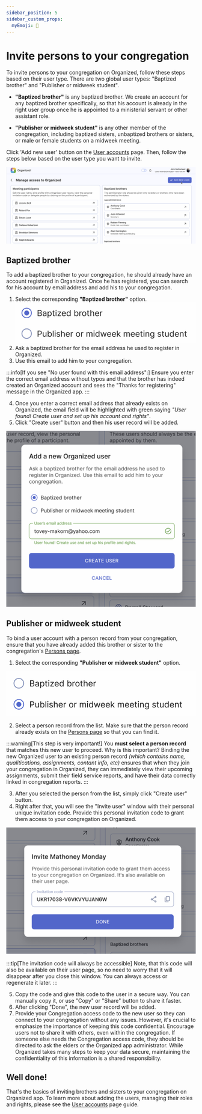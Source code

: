 ```yaml
---
sidebar_position: 5
sidebar_custom_props:
  myEmoji: 📨
---
```


# Invite persons to your congregation

To invite persons to your congregation on Organized, follow these steps based on their user type. There are two global user types: "Baptized brother" and "Publisher or midweek student".

- **"Baptized brother"** is any baptized brother. We create an account for any baptized brother specifically, so that his account is already in the right user group once he is appointed to a ministerial servant or other assistant role.

- **"Publisher or midweek student"** is any other member of the congregation, including baptized sisters, unbaptized brothers or sisters, or male or female students on a midweek meeting.

Click 'Add new user' button on the [User accounts](./manage-access) page. Then, follow the steps below based on the user type you want to invite.

![Add new user](./img/manage-access.png)

## Baptized brother

To add a baptized brother to your congregation, he should already have an account registered in Organized. Once he has registered, you can search for his account by email address and add his to your congregation.

1. Select the corresponding **"Baptized brother"** option.
   ![Publisher option](./img/brother-start.png)
2. Ask a baptized brother for the email address he used to register in Organized.
3. Use this email to add him to your congregation.

:::info[If you see "No user found with this email address":]
Ensure you enter the correct email address without typos and that the brother has indeed created an Organized account and sees the "Thanks for registering" message in the Organized app.
:::

4. Once you enter a correct email address that already exists on Organized, the email field will be highlighted with green saying _"User found! Create user and set up his account and rights"_.
5. Click "Create user" button and then his user record will be added.

![Brother account found](./img/brother-found.png)

## Publisher or midweek student

To bind a user account with a person record from your congregation, ensure that you have already added this brother or sister to the congregation's [Persons page](../how-to-use/persons/all-persons).

1. Select the corresponding **"Publisher or midweek student"** option.

![Publisher option](./img/publisher-start.png)

2. Select a person record from the list. Make sure that the person record already exists on the [Persons page](../how-to-use/persons/all-persons.md) so that you can find it.

:::warning[This step is very important!]
You **must select a person record** that matches this new user to proceed. Why is this important? Binding the new Organized user to an existing person record _(which contains name, qualitications, assignments, contant info, etc)_ ensures that when they join your congregation in Organized, they can immediately view their upcoming assignments, submit their field service reports, and have their data correctly linked in congregation reports.
:::

3. After you selected the person from the list, simply click "Create user" button.
4. Right after that, you will see the "Invite user" window with their personal unique invitation code. Provide this personal invitation code to grant them access to your congregation on Organized.

![Publisher invitation code](./img/publisher-invite-code.png)

:::tip[The invitation code will always be accessible]
Note, that this code will also be available on their user page, so no need to worry that it will disappear after you close this window. You can always access or regenerate it later.
:::

5. Copy the code and give this code to the user in a secure way. You can manually copy it, or use "Copy" or "Share" button to share it faster.
6. After clicking "Done", the new user record will be added.
7. Provide your Congregation access code to the new user so they can connect to your congregation without any issues. However, it's crucial to emphasize the importance of keeping this code confidential. Encourage users not to share it with others, even within the congregation. If someone else needs the Congregation access code, they should be directed to ask the elders or the Organized app administrator. While Organized takes many steps to keep your data secure, maintaining the confidentiality of this information is a shared responsibility.

## Well done!

That's the basics of inviting brothers and sisters to your congregation on Organized app. To learn more about adding the users, managing their roles and rights, please see the [User accounts](./manage-access) page guide.

